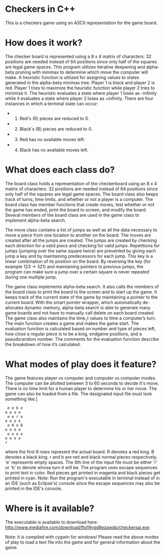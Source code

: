 Checkers in C++
============
This is a checkers game using an ASCII representation for the game board. 

How does it work?
============
The checker board is represented using a 8 x 4 matrix of characters. 32 positions are needed instead of 64 positions since only half 
of the squares are legal game spaces. This program utilizes iterative deepening and alpha-beta pruning with minimax to determine which move the computer will
make. A heuristic function is utilized for assigning values to states generated in the alpha-beta minimax tree. Player 1 is black and player 2
is red. Player 1 tries to maximize the heuristic function while player 2 tries to minimize it. The heuristic evaluates a state
where player 1 loses as -infinity while it evaluates a state where player 2 loses as +infinity. 
There are four instances in which a terminal state can occur: 
  - 1. Red's (R) pieces are reduced to 0.
  - 2. Black's (B) pieces are reduced to 0.
  - 3. Red has no available moves left.
  - 4. Black has no available moves left.
  
What does each class do?
============
The board class holds a representation of the checkerboard using an 8 x 4 matrix of characters. 32 positions are needed instead of 64 positions since only half of the squares are legal game spaces. The board class also keeps track of turns, time limits, and whether or not a player is a computer. The board class has member functions that create moves, test whether or not the game has ended, print the board to screen, and modify the board. Several members of the board class are used in the game class to implement alpha-beta search. 

The move class contains a list of jumps as well as all the data necessary to move a piece from one location to another on the board. The moves are created after all the jumps are created. The jumps are created by checking each direction for a valid piece and checking for valid jumps. Repetitions for jumps (jumping over the same square twice) are prevented by giving each jump a key and by maintaining predecessors for each jump. This key is a linear combination of its position on the board. By reversing the key (for example 123 -> 321) and maintaining pointers to previous jumps, the program can make sure a jump over a certain square is never repeated during one multiple jump.

The game class implements alpha-beta search. It also calls the members of the board class to print the board to the screen and to start up the game. It keeps track of the current state of the game by maintaining a pointer to the current board. With the smart pointer wrapper, which automatically de-allocates dynamic memory, alpha-beta search is able to generate many game boards and not have to manually call delete on each board created. The game class also maintains the time_t values to time a computer’s turn. The main function creates a game and makes the game start.
The evaluation function is calculated based on number and type of pieces left, how close a regular piece is to be a king, endgame positions, and a pseudorandom number. The comments for the evaluation function describe the breakdown of how it’s calculated.

What modes of play does it feature?
============
The game features player vs computer and computer vs computer modes. The computer can be allotted between 3 to 60 seconds
to decide it's move. There is no time limit for a human player to determine his or her move. The game can also be loaded from
a file. The designated input file must look something like:]

     e e b e
    e e e e
     e e r e
    e e e e
     e R e B
    e e e e
     e e e e
    e e e e
    r

where the first 8 rows represent the actual board. R denotes a red king. B denotes a black king. r and b are red and black
normal pieces respectively. 'e' represents empty spaces. The 9th line of the input file must be either 
'r' or 'b' to denote whose turn it will be. The program uses escape sequences to print text in color.
Red pieces get printed in magenta and black pieces get printed in cyan. 
Note: Run the program's executable in terminal instead of in an IDE (such as Eclipse's) console
since the escape sequences may also be printed in the IDE's console.

Where is it available?
============
The executable is available to download here: 
http://www.mediafire.com/download/ftg19vgd8ezawdp/checkersai.exe

Note: it is compiled with cygwin for windows!
Please read the above modes of play to load a text file into the game and for general information about the game.
